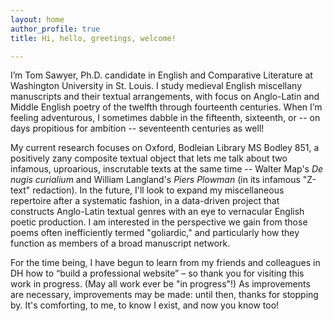 ```yaml
---
layout: home
author_profile: true
title: Hi, hello, greetings, welcome!

---
```

I’m Tom Sawyer, Ph.D. candidate in English and Comparative Literature at Washington University in St. Louis. I study medieval English miscellany manuscripts and their textual arrangements, with focus on Anglo-Latin and Middle English poetry of the twelfth through fourteenth centuries. When I’m feeling adventurous, I sometimes dabble in the fifteenth, sixteenth, or -- on days propitious for ambition -- seventeenth centuries as well!

My current research focuses on Oxford, Bodleian Library MS Bodley 851, a positively zany composite textual object that lets me talk about two infamous, uproarious, inscrutable texts at the same time -- Walter Map's _De nugis curialium_ and William Langland's _Piers Plowman_ (in its infamous "Z-text" redaction). In the future, I'll look to expand my miscellaneous repertoire after a systematic fashion, in a data-driven project that constructs Anglo-Latin textual genres with an eye to vernacular English poetic production. I am interested in the perspective we gain from those poems often inefficiently termed "goliardic," and particularly how they function as members of a broad manuscript network.

For the time being, I have begun to learn from my friends and colleagues in DH how to “build a professional website” – so thank you for visiting this work in progress. (May all work ever be "in progress"!) As improvements are necessary, improvements may be made: until then, thanks for stopping by. It's comforting, to me, to know I exist, and now you know too!